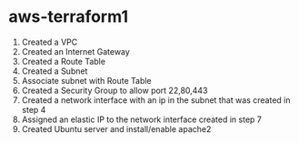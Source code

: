 # aws-terraform1

1) Created a VPC
2) Created an Internet Gateway
3) Created a Route Table
4) Created a Subnet
5) Associate subnet with Route Table
6) Created a Security Group to allow port 22,80,443
7) Created a network interface with an ip in the subnet that was created in step 4
8) Assigned an elastic IP to the network interface created in step 7
9) Created Ubuntu server and install/enable apache2
